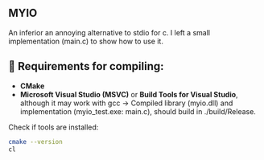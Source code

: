 ## MYIO
An inferior an annoying alternative to stdio for c.
I left a small implementation (main.c) to show how to use it.


## 🧰 Requirements for compiling:
- **CMake**
- **Microsoft Visual Studio (MSVC)** or **Build Tools for Visual Studio**, although it may work with gcc
-> Compiled library (myio.dll) and implementation (myio_test.exe: main.c), should build in ./build/Release.

Check if tools are installed:
```bash
cmake --version
cl
